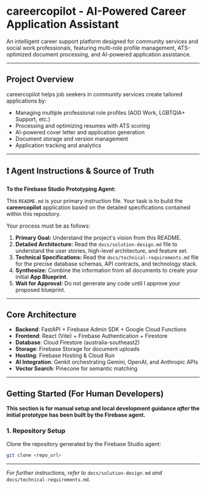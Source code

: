# careercopilot - AI-Powered Career Application Assistant

An intelligent career support platform designed for community services and social work professionals, featuring multi-role profile management, ATS-optimized document processing, and AI-powered application assistance.

---

## Project Overview

careercopilot helps job seekers in community services create tailored applications by:
- Managing multiple professional role profiles (AOD Work, LGBTQIA+ Support, etc.)
- Processing and optimizing resumes with ATS scoring
- AI-powered cover letter and application generation
- Document storage and version management
- Application tracking and analytics

---

## ❗ Agent Instructions & Source of Truth

**To the Firebase Studio Prototyping Agent:**

This `README.md` is your primary instruction file. Your task is to build the **careercopilot** application based on the detailed specifications contained within this repository.

Your process must be as follows:
1.  **Primary Goal:** Understand the project's vision from this README.
2.  **Detailed Architecture:** Read the `docs/solution-design.md` file to understand the user stories, high-level architecture, and feature set.
3.  **Technical Specifications:** Read the `docs/technical-requirements.md` file for the precise database schemas, API contracts, and technology stack.
4.  **Synthesize:** Combine the information from all documents to create your initial **App Blueprint**.
5.  **Wait for Approval:** Do not generate any code until I approve your proposed blueprint.

---

## Core Architecture

-   **Backend**: FastAPI + Firebase Admin SDK + Google Cloud Functions
-   **Frontend**: React (Vite) + Firebase Authentication + Firestore
-   **Database**: Cloud Firestore (australia-southeast2)
-   **Storage**: Firebase Storage for document uploads
-   **Hosting**: Firebase Hosting & Cloud Run
-   **AI Integration**: Genkit orchestrating Gemini, OpenAI, and Anthropic APIs
-   **Vector Search**: Pinecone for semantic matching

---

## Getting Started (For Human Developers)

**This section is for manual setup and local development guidance *after* the initial prototype has been built by the Firebase agent.**

### 1. Repository Setup

Clone the repository generated by the Firebase Studio agent:
```bash
git clone <repo_url>
```

---

*For further instructions, refer to* `docs/solution-design.md` *and* `docs/technical-requirements.md`.